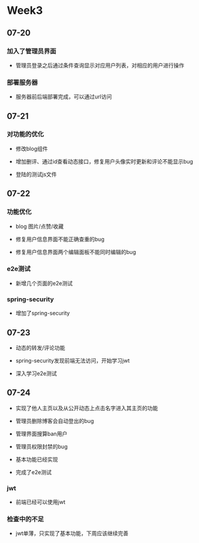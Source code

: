 # Week3

## 07-20

### 加入了管理员界面

- 管理员登录之后通过条件查询显示对应用户列表，对相应的用户进行操作

### 部署服务器

- 服务器前后端部署完成，可以通过url访问

## 07-21

### 对功能的优化

- 修改blog组件

- 增加删评、通过id查看动态接口，修复用户头像实时更新和评论不能显示bug

- 登陆的测试js文件

## 07-22

### 功能优化

- blog 图片/点赞/收藏

- 修复用户信息界面不能正确查重的bug

- 修复用户信息界面两个编辑面板不能同时编辑的bug

### e2e测试

- 新增几个页面的e2e测试

### spring-security

- 增加了spring-security

## 07-23

- 动态的转发/评论功能

- spring-security发现前端无法访问，开始学习jwt

- 深入学习e2e测试

## 07-24

- 实现了他人主页以及从公开动态上点击名字进入其主页的功能

- 管理员删除博客会自动登出的bug

- 管理界面搜算ban用户

- 管理员权限封禁的bug

- 基本功能已经实现

- 完成了e2e测试

### jwt

- 前端已经可以使用jwt

### 检查中的不足

- jwt单薄，只实现了基本功能，下周应该继续完善
